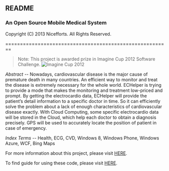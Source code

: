 ## README
### An Open Source Mobile Medical System
Copyright (C) 2013 Nicefforts. All Rights Reserved.

========================================================

> Note: This project is awarded prize in Imagine Cup 2012 Software Challenge.
![Imagine Cup 2012](https://raw.github.com/wiki/cloudzfy/echelper/images/imagine_cup.png)

*Abstract --* Nowadays, cardiovascular disease is the major cause of premature death in many countries. An efficient way to monitor and treat the disease is extremely necessary for the whole world. ECHelper is trying to provide a mode that makes the monitoring and treatment low-priced and prompt. By getting the electrocardio data, ECHelper will provide the patient’s detail information to a specific doctor in time. So it can efficiently solve the problem about a lack of enough characteristics of cardiovascular disease exactly. With Cloud Computing, some specific electrocardio data will be stored in the Cloud, which help each doctor to obtain a diagnosis precisely. GPS will be used to accurately locate the position of patient in case of emergency.

*Index Terms --* Health, ECG, CVD, Windows 8, Windows Phone, Windows Azure, WCF, Bing Maps

For more information about this project, please visit [HERE](https://github.com/cloudzfy/echelper/wiki).

To find guide for using these code, please visit [HERE](https://github.com/cloudzfy/echelper/wiki/HOW-TO-Build-the-Source-Code).
